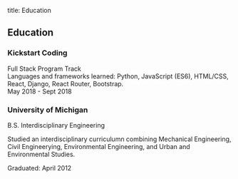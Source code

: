 title: Education

<div class="container-fluid p-0">     
  <section class="resume-section p-3 p-lg-5 d-flex flex-column" id="education">
    <div class="my-auto">
      <h2 class="mb-5">Education</h2>
      <div class="resume-item d-flex flex-column flex-md-row mb-5">
        <div class="resume-content mr-auto">
          <h3 class="mb-0">Kickstart Coding</h3>
          <div class="subheading mb-3">Full Stack Program Track</div>
          <div>Languages and frameworks learned: Python, JavaScript (ES6), HTML/CSS, React, Django, React Router, Bootstrap.</div>
        </div>
        <div class="resume-date text-md-right">
          <span class="text-primary">May 2018 - Sept 2018</span>
        </div>
      </div>
      <div class="resume-item d-flex flex-column flex-md-row">
        <div class="resume-content mr-auto">
          <h3 class="mb-0">University of Michigan</h3>
          <div class="subheading mb-3">B.S. Interdisciplinary Engineering</div>
          <p>Studied an interdisciplinary curriculumn combining Mechanical Engineering, Civil Engineerying, Environmental Engineering, and Urban and Environmental Studies.</p>
        </div>
        <div class="resume-date text-md-right">
          <span class="text-primary">Graduated: April 2012</span>
        </div>
      </div>
    </div>
  </section>     
</div>

<!-- Bootstrap core JavaScript -->
<script src="vendor/jquery/jquery.min.js"></script>
<script src="vendor/bootstrap/js/bootstrap.bundle.min.js"></script>

<!-- Plugin JavaScript -->
<script src="vendor/jquery-easing/jquery.easing.min.js"></script>

<!-- Custom scripts for this template -->
<script src="js/resume.min.js"></script>
